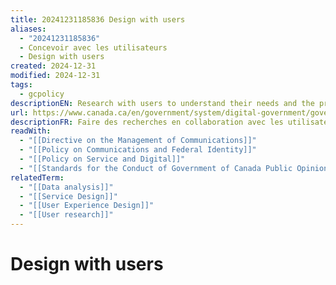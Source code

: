 ```yaml
---
title: 20241231185836 Design with users
aliases:
  - "20241231185836"
  - Concevoir avec les utilisateurs
  - Design with users
created: 2024-12-31
modified: 2024-12-31
tags:
  - gcpolicy
descriptionEN: Research with users to understand their needs and the problems we want to solve. Conduct ongoing testing with users to guide design and development.
url: https://www.canada.ca/en/government/system/digital-government/government-canada-digital-standards/design-with-users.html
descriptionFR: Faire des recherches en collaboration avec les utilisateurs pour bien comprendre leurs besoins, ainsi que les problèmes que nous voulons régler. Effectuer des tests continus avec les utilisateurs pour éclairer la conception et la mise en œuvre.
readWith:
  - "[[Directive on the Management of Communications]]"
  - "[[Policy on Communications and Federal Identity]]"
  - "[[Policy on Service and Digital]]"
  - "[[Standards for the Conduct of Government of Canada Public Opinion Research Qualitative Research]]"
relatedTerm:
  - "[[Data analysis]]"
  - "[[Service Design]]"
  - "[[User Experience Design]]"
  - "[[User research]]"
---
```

# Design with users
